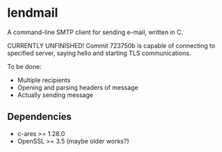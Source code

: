 # lendmail

A command-line SMTP client for sending e-mail, written in C.

CURRENTLY UNFINISHED! Commit 723750b is capable of connecting to specified server, saying hello and starting TLS communications.

To be done:
- Multiple recipients
- Opening and parsing headers of message
- Actually sending message

## Dependencies
- c-ares >= 1.28.0
- OpenSSL >= 3.5 (maybe older works?)
